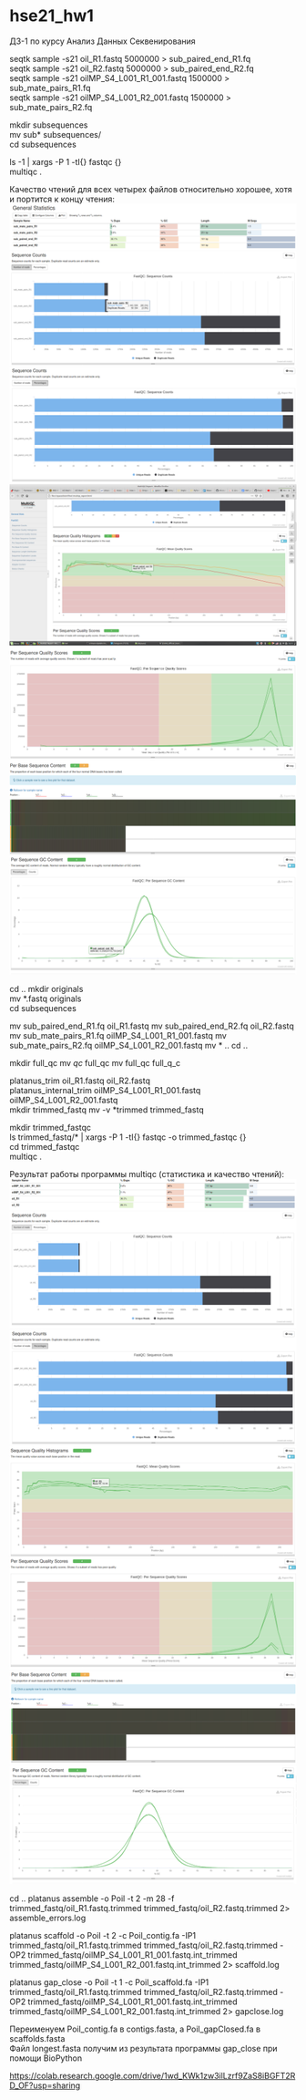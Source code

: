 # hse21_hw1
ДЗ-1 по курсу Анализ Данных Секвенирования  

seqtk sample -s21 oil_R1.fastq 5000000 > sub_paired_end_R1.fq  
seqtk sample -s21 oil_R2.fastq 5000000 > sub_paired_end_R2.fq  
seqtk sample -s21 oilMP_S4_L001_R1_001.fastq 1500000 > sub_mate_pairs_R1.fq  
seqtk sample -s21 oilMP_S4_L001_R2_001.fastq 1500000 > sub_mate_pairs_R2.fq  

mkdir subsequences  
mv sub* subsequences/  
cd subsequences  

ls -1 | xargs -P 1 -tI{} fastqc {}  
multiqc .

Качество чтений для всех четырех файлов относительно хорошее, хотя и портится к концу чтения:  
![](https://github.com/princecorwinofamber/hse21_hw1/blob/main/img/1.png)
![](https://github.com/princecorwinofamber/hse21_hw1/blob/main/img/2.png)
![](https://github.com/princecorwinofamber/hse21_hw1/blob/main/img/3.png)
![](https://github.com/princecorwinofamber/hse21_hw1/blob/main/img/4.png)
![](https://github.com/princecorwinofamber/hse21_hw1/blob/main/img/5.png)
![](https://github.com/princecorwinofamber/hse21_hw1/blob/main/img/6.png)
![](https://github.com/princecorwinofamber/hse21_hw1/blob/main/img/7.png)

cd ..
mkdir originals  
mv *.fastq originals  
cd subsequences  

mv sub_paired_end_R1.fq oil_R1.fastq
mv sub_paired_end_R2.fq oil_R2.fastq
mv sub_mate_pairs_R1.fq oilMP_S4_L001_R1_001.fastq
mv sub_mate_pairs_R2.fq oilMP_S4_L001_R2_001.fastq
mv * ..
cd ..

mkdir full_qc
mv *qc* full_qc
mv full_qc full_q_c

platanus_trim oil_R1.fastq oil_R2.fastq  
platanus_internal_trim oilMP_S4_L001_R1_001.fastq oilMP_S4_L001_R2_001.fastq  
mkdir trimmed_fastq
mv -v *trimmed trimmed_fastq

mkdir trimmed_fastqc  
ls trimmed_fastq/* | xargs -P 1 -tI{} fastqc -o trimmed_fastqc {}  
cd trimmed_fastqc  
multiqc .  

Результат работы программы multiqc (статистика и качество чтений):  
![](https://github.com/princecorwinofamber/hse21_hw1/blob/main/img/8.png)
![](https://github.com/princecorwinofamber/hse21_hw1/blob/main/img/9.png)
![](https://github.com/princecorwinofamber/hse21_hw1/blob/main/img/10.png)
![](https://github.com/princecorwinofamber/hse21_hw1/blob/main/img/11.png)
![](https://github.com/princecorwinofamber/hse21_hw1/blob/main/img/12.png)
![](https://github.com/princecorwinofamber/hse21_hw1/blob/main/img/13.png)
![](https://github.com/princecorwinofamber/hse21_hw1/blob/main/img/14.png)

cd ..
platanus assemble -o Poil -t 2 -m 28 -f trimmed_fastq/oil_R1.fastq.trimmed trimmed_fastq/oil_R2.fastq.trimmed 2> assemble_errors.log


platanus scaffold -o Poil -t 2 -c Poil_contig.fa -IP1 trimmed_fastq/oil_R1.fastq.trimmed trimmed_fastq/oil_R2.fastq.trimmed -OP2 trimmed_fastq/oilMP_S4_L001_R1_001.fastq.int_trimmed trimmed_fastq/oilMP_S4_L001_R2_001.fastq.int_trimmed 2> scaffold.log  


platanus gap_close -o Poil -t 1 -c Poil_scaffold.fa -IP1 trimmed_fastq/oil_R1.fastq.trimmed trimmed_fastq/oil_R2.fastq.trimmed -OP2 trimmed_fastq/oilMP_S4_L001_R1_001.fastq.int_trimmed trimmed_fastq/oilMP_S4_L001_R2_001.fastq.int_trimmed 2> gapclose.log


Переименуем Poil_contig.fa в contigs.fasta, а Poil_gapClosed.fa в scaffolds.fasta  
Файл longest.fasta получим из результата программы gap_close при помощи BioPython

https://colab.research.google.com/drive/1wd_KWk1zw3ilLzrf9ZaS8iBGFT2RD_OF?usp=sharing
